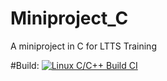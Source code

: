 # Miniproject_C
A miniproject in C for LTTS Training

#Build:
[![Linux C/C++ Build CI](https://github.com/Gobikumaar-Sivagnanam/Miniproject_C/actions/workflows/Linux_c-cpp.yml/badge.svg)](https://github.com/Gobikumaar-Sivagnanam/Miniproject_C/actions/workflows/Linux_c-cpp.yml)